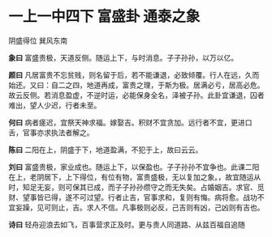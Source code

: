 # 一上一中四下 富盛卦 通泰之象

阴盛得位 巽风东南

**象曰** 富盛贵极，天道反侧。随运上下，与时消息。子子孙孙，以万以亿。

**颜曰** 凡居富贵不忘贫贱，则名留于后，若不能谦退，必致倾覆。行人在远，久而始还。又曰：自二之四，地道再成，富贵之理，于斯为极。居满必亏，居高必危。故云反侧。若消息盈虚，不逆时运，必能保身全名，泽被子孙。此卦宜谦退，囚者难出，望人少迟，行者未至。

**何曰** 病者瘥迟，宜祭天神求福。嫁娶吉。积财不宜贪加。远行者不宜，更进口舌，官事亦求执法者解之。

**陈曰** 二阳在上，阴盛于下，地道盈满，不犯于上，故曰云云。

**刘曰** 富盛贵极，家业成也。随运上下，以保盈也。子子孙孙不宜争也。此课二阳在上，老阴居下，上下得位，有位有物，富贵盛极，无以复加之象。，故宜随运从时，知足无妄，则可保其已成，而子子孙孙缵守之而无失矣。占婚姻吉。求官、觅财、望事皆已得，遂不可过望。行者止吉，官事求和，复则有悔。病将愈。战功不宜妄躁，见可则止，吉。求人不信。凡事极则必反，己吉则有凶，己凶则有吉也。

**诗曰** 轻舟迎浪去如飞，百事营求正及时。更与贵人同道路、从兹百福自追随
